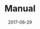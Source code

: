 ---
title: Manual
excerpt: Formal description of all language features. (coding knowledge assumed)
date: 2017-06-29
icon:
  name: icon_info
color: blue
sections:
  - /manual/introduction
  - /manual/concepts
  - /manual/classes
  - /manual/concepts_advanced
---